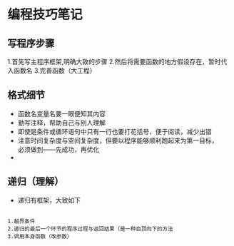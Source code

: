 # 编程技巧笔记

## 写程序步骤
1.首先写主程序框架,明确大致的步骤
2.然后将需要函数的地方假设存在，暂时代入函数名
3.完善函数（大工程）

## 格式细节
* 函数名变量名要一眼便知其内容
* 勤写注释，帮助自己与别人理解
* 即使是条件或循环语句中只有一行也要打花括号，便于阅读，减少出错
* 注意时间复杂度与空间复杂度，但要以程序能够顺利跑起来为第一目标，   
  必须做到——先成功，再优化
* 

## 递归（理解）
* 递归有框架，大致如下
```

1.越界条件
2.递归的最后一个环节的程序过程与返回结果（是一种自顶向下的方法
3.调用本身函数（改参数）

```





